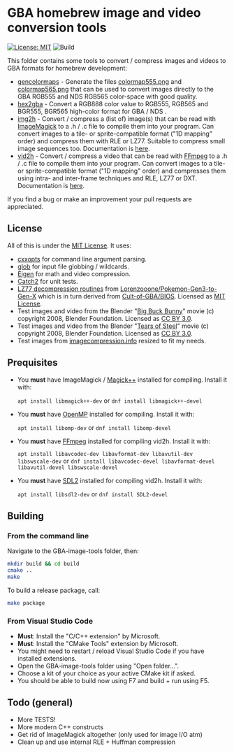 # GBA homebrew image and video conversion tools

[![License: MIT](https://img.shields.io/badge/License-MIT-yellow.svg)](https://opensource.org/licenses/MIT) ![Build](https://github.com/HorstBaerbel/gba-image-tools/workflows/Build/badge.svg)

This folder contains some tools to convert / compress images and videos to GBA formats for homebrew development:  

* [gencolormaps](src/gencolormaps.cpp) - Generate the files [colormap555.png](colormap555.png) and [colormap565.png](colormap565.png) that can be used to convert images directly to the GBA RGB555 and NDS RGB565 color-space with good quality.
* [hex2gba](src/hex2gba.cpp) - Convert a RGB888 color value to RGB555, RGB565 and BGR555, BGR565 high-color format for GBA / NDS .
* [img2h](src/img2h.cpp) - Convert / compress a (list of) image(s) that can be read with [ImageMagick](https://imagemagick.org/index.php) to a .h / .c file to compile them into your program. Can convert images to a tile- or sprite-compatible format ("1D mapping" order) and compress them with RLE or LZ77. Suitable to compress small image sequences too. Documentation is [here](img2h.md).
* [vid2h](src/vid2h.cpp) - Convert / compress a video that can be read with [FFmpeg](https://www.ffmpeg.org/) to a .h / .c file to compile them into your program. Can convert images to a tile- or sprite-compatible format ("1D mapping" order) and compresses them using intra- and inter-frame techniques and RLE, LZ77 or DXT. Documentation is [here](vid2h.md).

If you find a bug or make an improvement your pull requests are appreciated.

## License

All of this is under the [MIT License](LICENSE). It uses:

* [cxxopts](https://github.com/jarro2783/cxxopts) for command line argument parsing.
* [glob](https://github.com/p-ranav/glob) for input file globbing / wildcards.
* [Eigen](https://gitlab.com/libeigen) for math and video compression.
* [Catch2](https://github.com/catchorg/Catch2) for unit tests.
* [LZ77 decompression routines](gba/compression/lz77.s) from [Lorenzooone/Pokemon-Gen3-to-Gen-X](https://github.com/Lorenzooone/Pokemon-Gen3-to-Gen-X/blob/main/source/decompress.s) which is in turn derived from [Cult-of-GBA/BIOS](https://github.com/Cult-of-GBA/BIOS/blob/master/bios_calls/decompression/lz77.s). Licensed as [MIT License](https://github.com/Cult-of-GBA/BIOS/blob/master/LICENSE).
* Test images and video from the Blender "[Big Buck Bunny](https://peach.blender.org/)" movie (c) copyright 2008, Blender Foundation. Licensed as [CC BY 3.0](https://creativecommons.org/licenses/by/3.0/).
* Test images and video from the Blender "[Tears of Steel](https://mango.blender.org/)" movie (c) copyright 2008, Blender Foundation. Licensed as [CC BY 3.0](https://creativecommons.org/licenses/by/3.0/).
* Test images from [imagecompression.info](https://imagecompression.info/test_images/) resized to fit my needs.

## Prequisites

* You **must** have ImageMagick / [Magick++](https://imagemagick.org/script/magick++.php) installed for compiling. Install it with:

  ```apt install libmagick++-dev``` or ```dnf install libmagick++-devel```

* You **must** have [OpenMP](https://www.openmp.org/) installed for compiling. Install it with:

  ```apt install libomp-dev``` or ```dnf install libomp-devel```

* You **must** have [FFmpeg](https://www.ffmpeg.org/) installed for compiling vid2h. Install it with:

  ```apt install libavcodec-dev libavformat-dev libavutil-dev libswscale-dev``` or ```dnf install libavcodec-devel libavformat-devel libavutil-devel libswscale-devel```

* You **must** have [SDL2](https://www.libsdl.org/) installed for compiling vid2h. Install it with:

  ```apt install libsdl2-dev``` or ```dnf install SDL2-devel```

## Building

### From the command line

Navigate to the GBA-image-tools folder, then:

```sh
mkdir build && cd build
cmake ..
make
```

To build a release package, call:

```sh
make package
```

### From Visual Studio Code

* **Must**: Install the "C/C++ extension" by Microsoft.
* **Must**: Install the "CMake Tools" extension by Microsoft.
* You might need to restart / reload Visual Studio Code if you have installed extensions.
* Open the GBA-image-tools folder using "Open folder...".
* Choose a kit of your choice as your active CMake kit if asked.
* You should be able to build now using F7 and build + run using F5.

## Todo (general)

* More TESTS!
* More modern C++ constructs
* Get rid of ImageMagick altogether (only used for image I/O atm)
* Clean up and use internal RLE + Huffman compression
